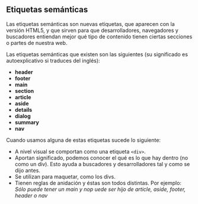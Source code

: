 ## Etiquetas semánticas

Las etiquetas semánticas son nuevas etiquetas, que aparecen con la versión HTML5, y que sirven para que desarrolladores, navegadores y buscadores entiendan mejor qué tipo de contenido tienen ciertas secciones o partes de nuestra web.

Las etiquetas semánticas que existen son las siguientes (su significado es autoexplicativo si traduces del inglés):

- **header**
- **footer**
- **main**
- **section**
- **article**
- **aside**
- **details**
- **dialog**
- **summary**
- **nav**

Cuando usamos alguna de estas etiquetas sucede lo siguiente:

- A nivel visual se comportan como una etiqueta `<div>`.
- Aportan significado, podemos conocer el qué es lo que hay dentro (no como un div). Esto ayuda a buscadores y desarrolladores tal y como se dijo antes.
- Se utilizan para maquetar, como los divs.
- Tienen reglas de anidación y éstas son todos distintas. Por ejemplo: _Sólo puede tener un main y nop uede ser hijo de article, aside, footer, header o nav_
